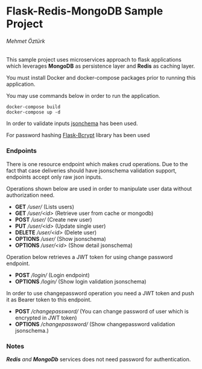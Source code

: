 # Flask-Redis-MongoDB Sample Project
###### Mehmet Öztürk

This sample project uses microservices approach to flask applications which leverages **MongoDB** as persistence layer and **Redis** as caching layer.

You must install Docker and docker-compose packages prior to running this application.

You may use commands below in order to run the application.

    docker-compose build
    docker-compose up -d
   
In order to validate inputs [jsonchema](https://pypi.org/project/jsonschema/) has been used.

For password hashing [Flask-Bcrypt](https://flask-bcrypt.readthedocs.io/en/latest/) library has been used

### Endpoints

There is one resource endpoint which makes crud operations. Due to the fact that case deliveries should have jsonschema validation support, endpoints accept only raw json inputs. 

Operations shown below are used in order to manipulate user data without authorization need.

* **GET** */user/*  (Lists users)
* **GET** */user/\<id>*  (Retrieve user from cache or mongodb)
* **POST** */user/* (Create new user)
* **PUT** */user/\<id>* (Update single user)
* **DELETE** */user/\<id>* (Delete user)
* **OPTIONS** */user/* (Show jsonschema)
* **OPTIONS** */user/\<id>* (Show detail jsonschema)

Operation below retrieves a JWT token for using change password endpoint.
* **POST** */login/* (Login endpoint)
* **OPTIONS** */login/* (Show login validation jsonschema)

In order to use changepassword operation you need a JWT token and push it as Bearer token to this endpoint.
* **POST** */changepassword/* (You can change password of user which is encrypted in JWT token)
* **OPTIONS** */changepassword/* (Show changepassword validation jsonschema.)

### Notes
***Redis*** *and* ***MongoDb*** services does not need password for authentication.



